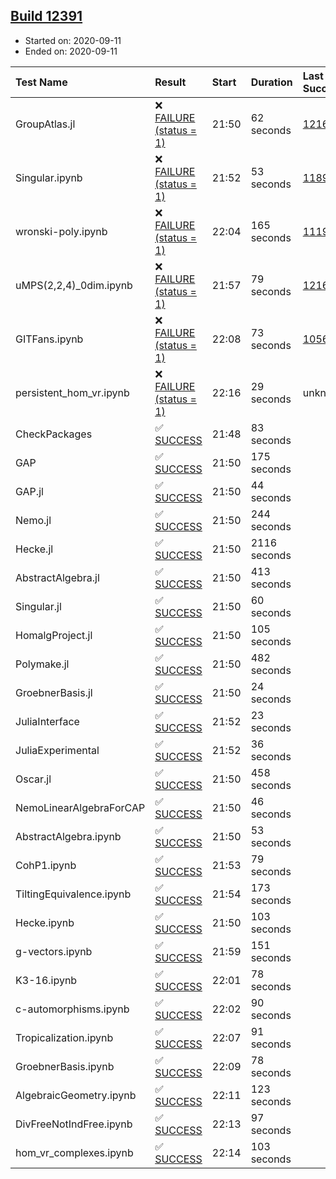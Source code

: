 ## [Build 12391](https://oscarci.mathematik.uni-kl.de/job/oscar/12391/)

* Started on: 2020-09-11
* Ended on: 2020-09-11

| Test Name    | Result | Start | Duration | Last Success | First Failure |
|:-------------|:-------|:------|:---------|:-------------|:--------------|
| GroupAtlas.jl | ❌ [FAILURE (status = 1)](https://oscarci.mathematik.uni-kl.de/job/oscar/12391/artifact/logs/build-12391/GroupAtlas.jl.log) | 21:50 | 62 seconds | [12167](https://oscarci.mathematik.uni-kl.de/job/oscar/12167/) | [12168](https://oscarci.mathematik.uni-kl.de/job/oscar/12168/) |
| Singular.ipynb | ❌ [FAILURE (status = 1)](https://oscarci.mathematik.uni-kl.de/job/oscar/12391/artifact/logs/build-12391/Singular.ipynb.log) | 21:52 | 53 seconds | [11893](https://oscarci.mathematik.uni-kl.de/job/oscar/11893/) | [11894](https://oscarci.mathematik.uni-kl.de/job/oscar/11894/) |
| wronski-poly.ipynb | ❌ [FAILURE (status = 1)](https://oscarci.mathematik.uni-kl.de/job/oscar/12391/artifact/logs/build-12391/wronski-poly.ipynb.log) | 22:04 | 165 seconds | [11192](https://oscarci.mathematik.uni-kl.de/job/oscar/11192/) | [11193](https://oscarci.mathematik.uni-kl.de/job/oscar/11193/) |
| uMPS(2,2,4)_0dim.ipynb | ❌ [FAILURE (status = 1)](https://oscarci.mathematik.uni-kl.de/job/oscar/12391/artifact/logs/build-12391/uMPS-2-2-4-_0dim.ipynb.log) | 21:57 | 79 seconds | [12167](https://oscarci.mathematik.uni-kl.de/job/oscar/12167/) | [12168](https://oscarci.mathematik.uni-kl.de/job/oscar/12168/) |
| GITFans.ipynb | ❌ [FAILURE (status = 1)](https://oscarci.mathematik.uni-kl.de/job/oscar/12391/artifact/logs/build-12391/GITFans.ipynb.log) | 22:08 | 73 seconds | [10566](https://oscarci.mathematik.uni-kl.de/job/oscar/10566/) | [10567](https://oscarci.mathematik.uni-kl.de/job/oscar/10567/) |
| persistent_hom_vr.ipynb | ❌ [FAILURE (status = 1)](https://oscarci.mathematik.uni-kl.de/job/oscar/12391/artifact/logs/build-12391/persistent_hom_vr.ipynb.log) | 22:16 | 29 seconds | unknown | unknown |
| CheckPackages | ✅ [SUCCESS](https://oscarci.mathematik.uni-kl.de/job/oscar/12391/artifact/logs/build-12391/CheckPackages.log) | 21:48 | 83 seconds |  |  |
| GAP | ✅ [SUCCESS](https://oscarci.mathematik.uni-kl.de/job/oscar/12391/artifact/logs/build-12391/GAP.log) | 21:50 | 175 seconds |  |  |
| GAP.jl | ✅ [SUCCESS](https://oscarci.mathematik.uni-kl.de/job/oscar/12391/artifact/logs/build-12391/GAP.jl.log) | 21:50 | 44 seconds |  |  |
| Nemo.jl | ✅ [SUCCESS](https://oscarci.mathematik.uni-kl.de/job/oscar/12391/artifact/logs/build-12391/Nemo.jl.log) | 21:50 | 244 seconds |  |  |
| Hecke.jl | ✅ [SUCCESS](https://oscarci.mathematik.uni-kl.de/job/oscar/12391/artifact/logs/build-12391/Hecke.jl.log) | 21:50 | 2116 seconds |  |  |
| AbstractAlgebra.jl | ✅ [SUCCESS](https://oscarci.mathematik.uni-kl.de/job/oscar/12391/artifact/logs/build-12391/AbstractAlgebra.jl.log) | 21:50 | 413 seconds |  |  |
| Singular.jl | ✅ [SUCCESS](https://oscarci.mathematik.uni-kl.de/job/oscar/12391/artifact/logs/build-12391/Singular.jl.log) | 21:50 | 60 seconds |  |  |
| HomalgProject.jl | ✅ [SUCCESS](https://oscarci.mathematik.uni-kl.de/job/oscar/12391/artifact/logs/build-12391/HomalgProject.jl.log) | 21:50 | 105 seconds |  |  |
| Polymake.jl | ✅ [SUCCESS](https://oscarci.mathematik.uni-kl.de/job/oscar/12391/artifact/logs/build-12391/Polymake.jl.log) | 21:50 | 482 seconds |  |  |
| GroebnerBasis.jl | ✅ [SUCCESS](https://oscarci.mathematik.uni-kl.de/job/oscar/12391/artifact/logs/build-12391/GroebnerBasis.jl.log) | 21:50 | 24 seconds |  |  |
| JuliaInterface | ✅ [SUCCESS](https://oscarci.mathematik.uni-kl.de/job/oscar/12391/artifact/logs/build-12391/JuliaInterface.log) | 21:52 | 23 seconds |  |  |
| JuliaExperimental | ✅ [SUCCESS](https://oscarci.mathematik.uni-kl.de/job/oscar/12391/artifact/logs/build-12391/JuliaExperimental.log) | 21:52 | 36 seconds |  |  |
| Oscar.jl | ✅ [SUCCESS](https://oscarci.mathematik.uni-kl.de/job/oscar/12391/artifact/logs/build-12391/Oscar.jl.log) | 21:50 | 458 seconds |  |  |
| NemoLinearAlgebraForCAP | ✅ [SUCCESS](https://oscarci.mathematik.uni-kl.de/job/oscar/12391/artifact/logs/build-12391/NemoLinearAlgebraForCAP.log) | 21:50 | 46 seconds |  |  |
| AbstractAlgebra.ipynb | ✅ [SUCCESS](https://oscarci.mathematik.uni-kl.de/job/oscar/12391/artifact/logs/build-12391/AbstractAlgebra.ipynb.log) | 21:50 | 53 seconds |  |  |
| CohP1.ipynb | ✅ [SUCCESS](https://oscarci.mathematik.uni-kl.de/job/oscar/12391/artifact/logs/build-12391/CohP1.ipynb.log) | 21:53 | 79 seconds |  |  |
| TiltingEquivalence.ipynb | ✅ [SUCCESS](https://oscarci.mathematik.uni-kl.de/job/oscar/12391/artifact/logs/build-12391/TiltingEquivalence.ipynb.log) | 21:54 | 173 seconds |  |  |
| Hecke.ipynb | ✅ [SUCCESS](https://oscarci.mathematik.uni-kl.de/job/oscar/12391/artifact/logs/build-12391/Hecke.ipynb.log) | 21:50 | 103 seconds |  |  |
| g-vectors.ipynb | ✅ [SUCCESS](https://oscarci.mathematik.uni-kl.de/job/oscar/12391/artifact/logs/build-12391/g-vectors.ipynb.log) | 21:59 | 151 seconds |  |  |
| K3-16.ipynb | ✅ [SUCCESS](https://oscarci.mathematik.uni-kl.de/job/oscar/12391/artifact/logs/build-12391/K3-16.ipynb.log) | 22:01 | 78 seconds |  |  |
| c-automorphisms.ipynb | ✅ [SUCCESS](https://oscarci.mathematik.uni-kl.de/job/oscar/12391/artifact/logs/build-12391/c-automorphisms.ipynb.log) | 22:02 | 90 seconds |  |  |
| Tropicalization.ipynb | ✅ [SUCCESS](https://oscarci.mathematik.uni-kl.de/job/oscar/12391/artifact/logs/build-12391/Tropicalization.ipynb.log) | 22:07 | 91 seconds |  |  |
| GroebnerBasis.ipynb | ✅ [SUCCESS](https://oscarci.mathematik.uni-kl.de/job/oscar/12391/artifact/logs/build-12391/GroebnerBasis.ipynb.log) | 22:09 | 78 seconds |  |  |
| AlgebraicGeometry.ipynb | ✅ [SUCCESS](https://oscarci.mathematik.uni-kl.de/job/oscar/12391/artifact/logs/build-12391/AlgebraicGeometry.ipynb.log) | 22:11 | 123 seconds |  |  |
| DivFreeNotIndFree.ipynb | ✅ [SUCCESS](https://oscarci.mathematik.uni-kl.de/job/oscar/12391/artifact/logs/build-12391/DivFreeNotIndFree.ipynb.log) | 22:13 | 97 seconds |  |  |
| hom_vr_complexes.ipynb | ✅ [SUCCESS](https://oscarci.mathematik.uni-kl.de/job/oscar/12391/artifact/logs/build-12391/hom_vr_complexes.ipynb.log) | 22:14 | 103 seconds |  |  |
